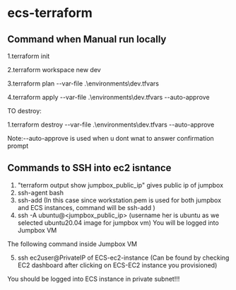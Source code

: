 # ecs-terraform

## Command when Manual run locally

1.terraform init

2.terraform workspace new dev

3.terraform plan  --var-file .\environments\dev.tfvars

4.terraform apply --var-file .\environments\dev.tfvars --auto-approve

TO destroy:

1.terraform destroy --var-file .\environments\dev.tfvars --auto-approve

Note:--auto-approve is used when u dont wnat to answer confirmation prompt


## Commands to SSH into ec2 isntance

1. "terraform output show jumpbox_public_ip" gives public ip of jumpbox
2. ssh-agent bash
3. ssh-add <complete path to ur pem file> (In this case since workstation.pem is used for both jumpbox and ECS instances, command will be ssh-add <path to workstation.pem>)
4. ssh -A ubuntu@<jumpbox_public_ip>  (username her is ubuntu as we selected ubuntu20.04 image for jumpbox vm)
  You will be logged into Jumpbox VM
  
  The following command inside Jumpbox VM
    
5. ssh ec2user@PrivateIP of ECS-ec2-instance  (Can be found by checking EC2 dashboard after clicking on ECS-EC2 instance you provisioned)
    
  You should be logged into ECS instance in private subnet!!!

        
 
